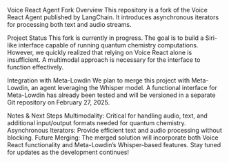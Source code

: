 Voice React Agent Fork
Overview
This repository is a fork of the Voice React Agent published by LangChain. It introduces asynchronous iterators for processing both text and audio streams.

Project Status
This fork is currently in progress. The goal is to build a Siri-like interface capable of running quantum chemistry computations. However, we quickly realized that relying on Voice React alone is insufficient. A multimodal approach is necessary for the interface to function effectively.

Integration with Meta-Lowdin
We plan to merge this project with Meta-Lowdin, an agent leveraging the Whisper model. A functional interface for Meta-Lowdin has already been tested and will be versioned in a separate Git repository on February 27, 2025.

Notes & Next Steps
Multimodality: Critical for handling audio, text, and additional input/output formats needed for quantum chemistry.
Asynchronous Iterators: Provide efficient text and audio processing without blocking.
Future Merging: The merged solution will incorporate both Voice React functionality and Meta-Lowdin’s Whisper-based features.
Stay tuned for updates as the development continues!

